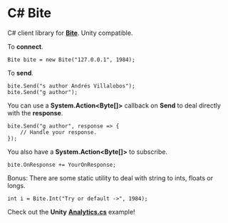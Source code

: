 # C# Bite

C# client library for [**Bite**](https://github.com/alvivar/bite). Unity
compatible.

To **connect**.

    Bite bite = new Bite("127.0.0.1", 1984);

To **send**.

    bite.Send("s author Andrés Villalobos");
    bite.Send("g author");

You can use a **System.Action<Byte[]>** callback on **Send** to deal directly
with the **response**.

    bite.Send("g author", response => {
        // Handle your response.
    });

You also have a **System.Action<Byte[]>** to subscribe.

    bite.OnResponse += YourOnResponse;

Bonus: There are some static utility to deal with string to ints, floats or
longs.

    int i = Bite.Int("Try or default ->", 1984);

Check out the **Unity**
[**Analytics.cs**](https://github.com/alvivar/bite/blob/master/.csharp/Analytics.cs)
example!
